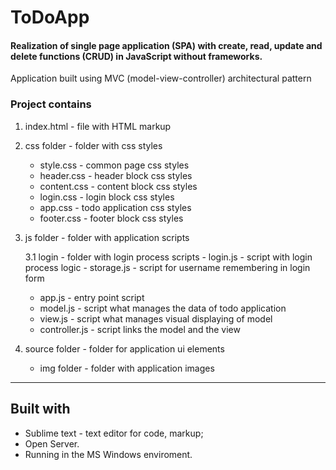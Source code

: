 # ToDoApp

#### Realization of single page application (SPA) with create, read, update and delete functions (CRUD) in JavaScript without frameworks.
Application built using MVC (model-view-controller) architectural pattern

### Project contains
1. index.html - file with HTML markup
2. css folder - folder with css styles
    - style.css - common page css styles
    - header.css - header block css styles
    - content.css - content block css styles
    - login.css - login block css styles
    - app.css - todo application css styles
    - footer.css - footer block css styles
3. js folder - folder with application scripts
    
    3.1 login - folder with login process scripts
        - login.js - script with login process logic
        - storage.js - script for username remembering in login form 
    - app.js - entry point script
    - model.js - script what manages the data of todo application
    - view.js - script what manages visual displaying of model
    - controller.js - script links the model and the view
4. source folder - folder for application ui elements
    - img folder - folder with application images
  

----------------------------------------
Built with
----------------------------------------

- Sublime text - text editor for code, markup; 
- Open Server.
- Running in the MS Windows enviroment.

